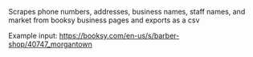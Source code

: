 Scrapes phone numbers, addresses, business names, staff names, and market from booksy business pages and exports as a csv

Example input: https://booksy.com/en-us/s/barber-shop/40747_morgantown
